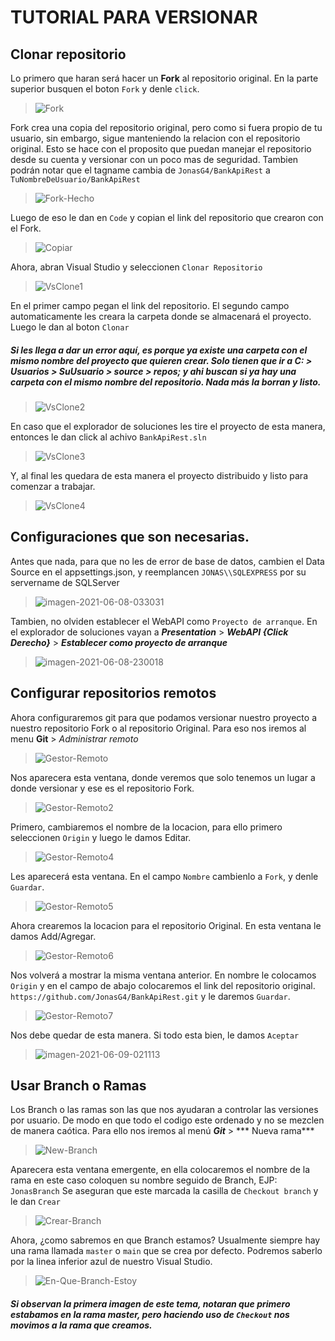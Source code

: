 # TUTORIAL PARA VERSIONAR
## Clonar repositorio

Lo primero que haran será hacer un **Fork** al repositorio original. En la parte superior busquen el boton ``Fork`` y denle ``click``.
> <img src="https://i.ibb.co/3kXC4S9/Fork.png" alt="Fork" border="0">

Fork crea una copia del repositorio original, pero como si fuera propio de tu usuario, sin embargo, sigue manteniendo la relacion con el repositorio original.
Esto se hace con el proposito que puedan manejar el repositorio desde su cuenta y versionar con un poco mas de seguridad. Tambien podrán notar que el tagname cambia de ``JonasG4/BankApiRest`` a ``TuNombreDeUsuario/BankApiRest`` 
> <img src="https://i.ibb.co/QbBkLHh/Fork-Hecho.png" alt="Fork-Hecho" border="0">

Luego de eso le dan en ``Code`` y copian el link del repositorio que crearon con el Fork.
> <img src="https://i.ibb.co/1nN2N13/Copiar.png" alt="Copiar" border="0">

Ahora, abran Visual Studio y seleccionen ``Clonar Repositorio``
> <img src="https://i.ibb.co/SvMhsnB/VsClone1.png" alt="VsClone1" border="0">

En el primer campo pegan el link del repositorio. El segundo campo automaticamente les creara la carpeta donde se almacenará el proyecto. Luego le dan al boton ``Clonar``
##### Si les llega a dar un error aquí, es porque ya existe una carpeta con el mismo nombre del proyecto que quieren crear. Solo tienen que ir a C: > Usuarios > SuUsuario > source > repos; y ahi buscan si ya hay una carpeta con el mismo nombre del repositorio. Nada más la borran y listo.  
> <img src="https://i.ibb.co/xJTJc4r/VsClone2.png" alt="VsClone2" border="0">

En caso que el explorador de soluciones les tire el proyecto de esta manera, entonces le dan click al achivo ``BankApiRest.sln``
> <img src="https://i.ibb.co/vDb9R8T/VsClone3.png" alt="VsClone3" border="0">

Y, al final les quedara de esta manera el proyecto distribuido y listo para comenzar a trabajar. 
> <img src="https://i.ibb.co/yhzBZJp/VsClone4.png" alt="VsClone4" border="0">

## Configuraciones que son necesarias.
Antes que nada, para que no les de error de base de datos, cambien el Data Source en el appsettings.json, y reemplancen ``JONAS\\SQLEXPRESS`` por su servername de SQLServer
> <img src="https://i.ibb.co/QDW0W5M/imagen-2021-06-08-033031.png" alt="imagen-2021-06-08-033031" border="0">

Tambien, no olviden establecer el WebAPI como ``Proyecto de arranque``. En el explorador de soluciones vayan a ***Presentation*** > ***WebAPI {Click Derecho}*** > ***Establecer como proyecto de arranque***
> <img src="https://i.ibb.co/9g3HPSX/imagen-2021-06-08-230018.png" alt="imagen-2021-06-08-230018" border="0">

## Configurar repositorios remotos
Ahora configuraremos git para que podamos versionar nuestro proyecto a nuestro repositorio Fork o al repositorio Original. Para eso nos iremos al menu **Git** > *Administrar remoto*
> <img src="https://i.ibb.co/VH7x4Tf/Gestor-Remoto.png" alt="Gestor-Remoto" border="0">

Nos aparecera esta ventana, donde veremos que solo tenemos un lugar a donde versionar y ese es el repositorio Fork. 
> <img src="https://i.ibb.co/ZJf62WH/Gestor-Remoto2.png" alt="Gestor-Remoto2" border="0">

Primero, cambiaremos el nombre de la locacion, para ello primero seleccionen ``Origin`` y luego le damos Editar. 
> <img src="https://i.ibb.co/PGmHk8r/Gestor-Remoto4.png" alt="Gestor-Remoto4" border="0">

Les aparecerá esta ventana. En el campo ``Nombre`` cambienlo a ``Fork``, y denle ``Guardar``. 
> <img src="https://i.ibb.co/FHd4GmH/Gestor-Remoto5.png" alt="Gestor-Remoto5" border="0">

Ahora crearemos la locacion para el repositorio Original. En esta ventana le damos Add/Agregar. 
> <img src="https://i.ibb.co/djFMWkw/Gestor-Remoto6.png" alt="Gestor-Remoto6" border="0">

Nos volverá a mostrar la misma ventana anterior. En nombre le colocamos ``Origin`` y en el campo de abajo colocaremos el link del repositorio original. 
`` https://github.com/JonasG4/BankApiRest.git`` y le daremos ``Guardar``.
> <img src="https://i.ibb.co/v1KM3Yw/Gestor-Remoto7.png" alt="Gestor-Remoto7" border="0">

Nos debe quedar de esta manera. Si todo esta bien, le damos ``Aceptar``
> <img src="https://i.ibb.co/qR7sCXJ/imagen-2021-06-09-021113.png" alt="imagen-2021-06-09-021113" border="0">

## Usar Branch o Ramas
Los Branch o las ramas son las que nos ayudaran a controlar las versiones por usuario. De modo en que todo el codigo este ordenado y no se mezclen de manera caótica.
Para ello nos iremos al menú ***Git*** > *** Nueva rama***
> <img src="https://i.ibb.co/B2f8RKw/New-Branch.png" alt="New-Branch" border="0">

Aparecera esta ventana emergente, en ella colocaremos el nombre de la rama en este caso coloquen su nombre seguido de Branch, EJP: ``JonasBranch``
Se aseguran que este marcada la casilla de ``Checkout branch`` y le dan ``Crear``
> <img src="https://i.ibb.co/ydmPkzB/Crear-Branch.png" alt="Crear-Branch" border="0">

Ahora, ¿como sabremos en que Branch estamos? Usualmente siempre hay una rama llamada ``master`` o ``main`` que se crea por defecto. Podremos saberlo por la linea inferior azul de nuestro Visual Studio.
> <img src="https://i.ibb.co/0h5V9Q2/En-Que-Branch-Estoy.png" alt="En-Que-Branch-Estoy" border="0">

##### Si observan la primera imagen de este tema, notaran que primero estabamos en la rama master, pero haciendo uso de ``Checkout`` nos movimos a la rama que creamos. 
